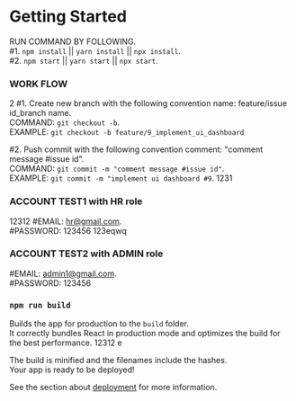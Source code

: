 # Getting Started

RUN COMMAND BY FOLLOWING.\
#1. `npm install` || `yarn install` || `npx install`.\
#2. `npm start` || `yarn start` || `npx start`.

### WORK FLOW
2
#1. Create new branch with the following convention name: feature/issue id_branch name.\
COMMAND: `git checkout -b`.\
EXAMPLE: `git checkout -b feature/9_implement_ui_dashboard`

#2. Push commit with the following convention comment: "comment message #issue id".\
COMMAND: `git commit -m "comment message #issue id"`.\
EXAMPLE: `git commit -m "implement ui dashboard #9`.
1231
### ACCOUNT TEST1 with HR role
12312
#EMAIL: hr@gmail.com.\
#PASSWORD: 123456
123eqwq
### ACCOUNT TEST2 with ADMIN role
#EMAIL: admin1@gmail.com.\
#PASSWORD: 123456

### `npm run build`


Builds the app for production to the `build` folder.\
It correctly bundles React in production mode and optimizes the build for the best performance.
12312
  e

The build is minified and the filenames include the hashes.\
Your app is ready to be deployed!

See the section about [deployment](https://facebook.github.io/create-react-app/docs/deployment) for more information.
